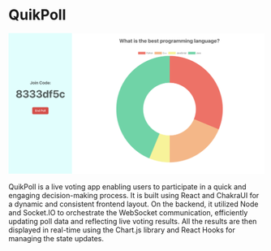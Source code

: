 # QuikPoll

![App-View](./quik-poll/src/static/images/App-View.png)

QuikPoll is a live voting app enabling users to participate in a quick and engaging decision-making process. It is built using React and ChakraUI for a dynamic and consistent frontend layout. On the backend, it utilized Node and Socket.IO to orchestrate the WebSocket communication, efficiently updating poll data and reflecting live voting results. All the results are then displayed in real-time using the Chart.js library and React Hooks for managing the state updates.